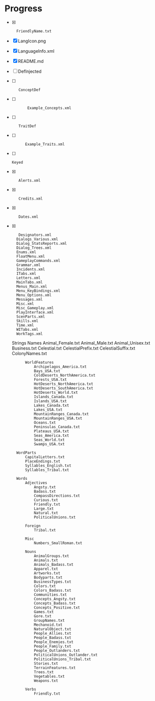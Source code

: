# Progress

* [x]		FriendlyName.txt
* [x]   LangIcon.png
* [x]    LanguageInfo.xml
* [x]    README.md
    
* [ ]    DefInjected
- [ ]        ConceptDef
- [ ]            Example_Concepts.xml
            
* [ ]        TraitDef
- [ ]           Example_Traits.xml
            
* [ ]     Keyed
* [x]        Alerts.xml
* [x]        Credits.xml
* [x]        Dates.xml
* [x]        Designators.xml
        Dialogs_Various.xml
        Dialog_StatsReports.xml
        Dialog_Trees.xml
        Enums.xml
        FloatMenu.xml
        GameplayCommands.xml
        Grammar.xml
        Incidents.xml
        ITabs.xml
        Letters.xml
        MainTabs.xml
        Menus_Main.xml
        Menu_KeyBindings.xml
        Menu_Options.xml
        Messages.xml
        Misc.xml
        Misc_Gameplay.xml
        PlayInterface.xml
        ScenParts.xml
        Skills.xml
        Time.xml
        WITabs.xml
        WorkTags.xml
        
    Strings
        Names
            Animal_Female.txt
            Animal_Male.txt
            Animal_Unisex.txt
            Business.txt
            Celestial.txt
            CelestialPrefix.txt
            CelestialSuffix.txt
            ColonyNames.txt
            
            WorldFeatures
                Archipelagos_America.txt
                Bays_USA.txt
                ColdDeserts_NorthAmerica.txt
                Forests_USA.txt
                HotDeserts_NorthAmerica.txt
                HotDeserts_SouthAmerica.txt
                HotDeserts_World.txt
                Islands_Canada.txt
                Islands_USA.txt
                Lakes_Canada.txt
                Lakes_USA.txt
                MountainRanges_Canada.txt
                MountainRanges_USA.txt
                Oceans.txt
                Peninsulas_Canada.txt
                Plateaus_USA.txt
                Seas_America.txt
                Seas_World.txt
                Swamps_USA.txt
                
        WordParts
            CapitalLetters.txt
            PlaceEndings.txt
            Syllables_English.txt
            Syllables_Tribal.txt
            
        Words
            Adjectives
                Angsty.txt
                Badass.txt
                CompassDirections.txt
                Curious.txt
                Friendly.txt
                Large.txt
                Natural.txt
                PoliticalUnions.txt
                
            Foreign
                Tribal.txt
                
            Misc
                Numbers_SmallRoman.txt
                
            Nouns
                AnimalGroups.txt
                Animals.txt
                Animals_Badass.txt
                Apparel.txt
                Artworks.txt
                Bodyparts.txt
                BusinessTypes.txt
                Colors.txt
                Colors_Badass.txt
                Communities.txt
                Concepts_Angsty.txt
                Concepts_Badass.txt
                Concepts_Positive.txt
                Games.txt
                Gore.txt
                GroupNames.txt
                Mechanoid.txt
                NaturalObject.txt
                People_Allies.txt
                People_Badass.txt
                People_Enemies.txt
                People_Family.txt
                People_Outlanders.txt
                PoliticalUnions_Outlander.txt
                PoliticalUnions_Tribal.txt
                Stories.txt
                TerrainFeatures.txt
                Trees.txt
                Vegetables.txt
                Weapons.txt
                
            Verbs
                Friendly.txt
